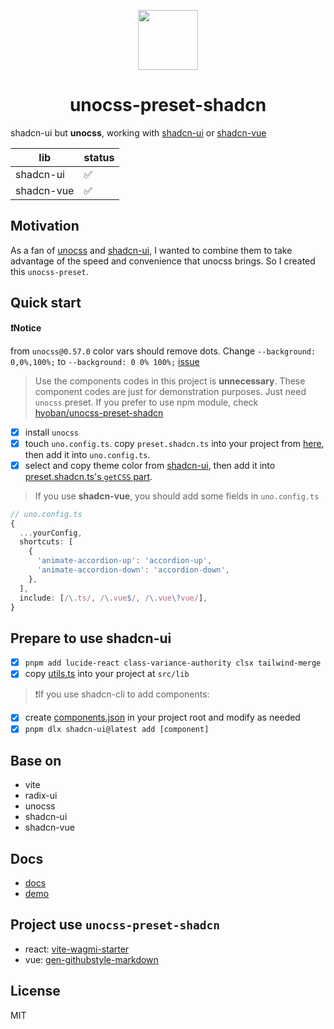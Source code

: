 <p align="center">
  <img align="center" with="96" height="96" src="./public/logo.svg" />
  <h1 align="center">unocss-preset-shadcn</h1>
</p>

shadcn-ui but **unocss**, working with [shadcn-ui](https://ui.shadcn.com/) or [shadcn-vue](https://www.shadcn-vue.com/)

| lib | status |
| ---- | ---- |
| shadcn-ui | ✅ |
| shadcn-vue | ✅ |

## Motivation

As a fan of [unocss](https://unocss.dev/) and [shadcn-ui](https://ui.shadcn.com/), I wanted to combine them to take advantage of the speed and convenience that unocss brings. So I created this `unocss-preset`.

## Quick start

**❗️Notice**

from `unocss@0.57.0` color vars should remove dots. Change `--background: 0,0%,100%;` to `--background: 0 0% 100%;` [issue](https://github.com/unocss/unocss/issues/3274)

> Use the components codes in this project is **unnecessary**. These component codes are just for demonstration purposes. Just need `unocss` preset. If you prefer to use npm module, check [hyoban/unocss-preset-shadcn](https://github.com/hyoban/unocss-preset-shadcn)

- [x] install `unocss`
- [x] touch `uno.config.ts`. copy `preset.shadcn.ts` into your project from [here](https://github.com/fisand/uno-shadcn-ui/blob/main/preset.shadcn.ts), then add it into `uno.config.ts`.
- [x] select and copy theme color from [shadcn-ui](https://ui.shadcn.com/themes), then add it into [preset.shadcn.ts's `getCSS` part](https://github.com/fisand/unocss-preset-shadcn/blob/6637e3dccc2389c3260b15ef97bf140a8716a041/preset.shadcn.ts#L22-L66).

> If you use **shadcn-vue**, you should add some fields in `uno.config.ts`

```ts
// uno.config.ts
{
  ...yourConfig,
  shortcuts: [
    {
      'animate-accordion-up': 'accordion-up',
      'animate-accordion-down': 'accordion-down',
    },
  ],
  include: [/\.ts/, /\.vue$/, /\.vue\?vue/],
}
```

## Prepare to use shadcn-ui

- [x] `pnpm add lucide-react class-variance-authority clsx tailwind-merge`
- [x] copy [utils.ts](https://github.com/fisand/uno-shadcn-ui/blob/main/src/lib/utils.ts) into your project at `src/lib`

> ❗️If you use shadcn-cli to add components:
- [x] create [components.json](https://github.com/fisand/uno-shadcn-ui/blob/main/components.json) in your project root and modify as needed
- [x] `pnpm dlx shadcn-ui@latest add [component]`

## Base on

- vite
- radix-ui
- unocss
- shadcn-ui
- shadcn-vue

## Docs

- [docs](https://uno-shadcn-doc.vercel.app/)
- [demo](https://uno-shadcn.netlify.app/)

## Project use `unocss-preset-shadcn`

- react: [vite-wagmi-starter](https://github.com/fisand/vite-wagmi-starter)
- vue: [gen-githubstyle-markdown](https://github.com/fisand/get-githubstyle-markdown)

## License

MIT
